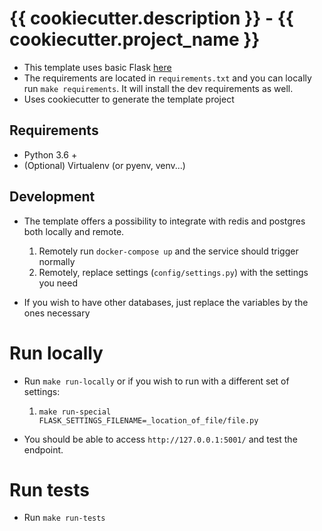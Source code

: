 # {{ cookiecutter.description }} - {{ cookiecutter.project_name }}

* This template uses basic Flask [here](https://flask.palletsprojects.com/en/1.1.x/quickstart/)
* The requirements are located in `requirements.txt` and you can locally run `make requirements`. It will install the dev requirements as well.
* Uses cookiecutter to generate the template project

## Requirements

* Python 3.6 +
* (Optional) Virtualenv (or pyenv, venv...)

## Development

* The template offers a possibility to integrate with redis and postgres both locally and remote.
    1. Remotely run `docker-compose up` and the service should trigger normally
    2. Remotely, replace settings (`config/settings.py`) with the settings you need

* If you wish to have other databases, just replace the variables by the ones necessary

# Run locally

* Run `make run-locally` or if you wish to run with a different set of settings:
    1. `make run-special FLASK_SETTINGS_FILENAME=_location_of_file/file.py`

* You should be able to access `http://127.0.0.1:5001/` and test the endpoint.


# Run tests

* Run `make run-tests`
